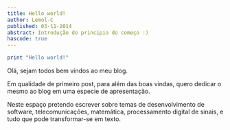 ```yaml
---
title: Hello world!
author: Lemol-C
published: 03-11-2014
abstract: Introdução do principio do começo :)
hascode: true
---
```



~~~haskell
print "Hello world!"
~~~

Olá, sejam todos bem vindos ao meu blog.

Em qualidade de primeiro post, para além das boas vindas, quero dedicar o mesmo ao blog em uma especie de apresentação.

Neste espaço pretendo escrever sobre temas de desenvolvimento de software, telecomunicações, matemática, processamento 
digital de sinais, e tudo que pode transformar-se em texto.

